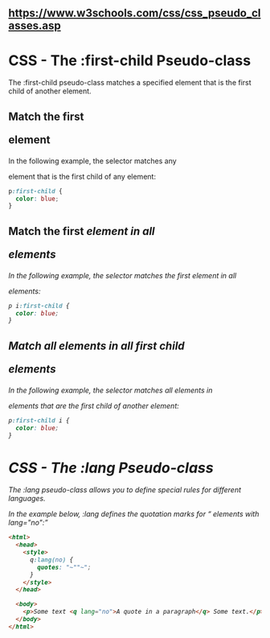 ## https://www.w3schools.com/css/css_pseudo_classes.asp

# CSS - The :first-child Pseudo-class

The :first-child pseudo-class matches a specified element that is the first child of another
element.

## Match the first <p> element

In the following example, the selector matches any <p> element that is the first child of any
element:

```css
p:first-child {
  color: blue;
}
```

## Match the first <i> element in all <p> elements

In the following example, the selector matches the first <i> element in all <p> elements:

```css
p i:first-child {
  color: blue;
}
```

## Match all <i> elements in all first child <p> elements

In the following example, the selector matches all <i> elements in <p> elements that are the first
child of another element:

```css
p:first-child i {
  color: blue;
}
```

# CSS - The :lang Pseudo-class

The :lang pseudo-class allows you to define special rules for different languages.

In the example below, :lang defines the quotation marks for <q> elements with lang="no":

```html
<html>
  <head>
    <style>
      q:lang(no) {
        quotes: "~""~";
      }
    </style>
  </head>

  <body>
    <p>Some text <q lang="no">A quote in a paragraph</q> Some text.</p>
  </body>
</html>
```
